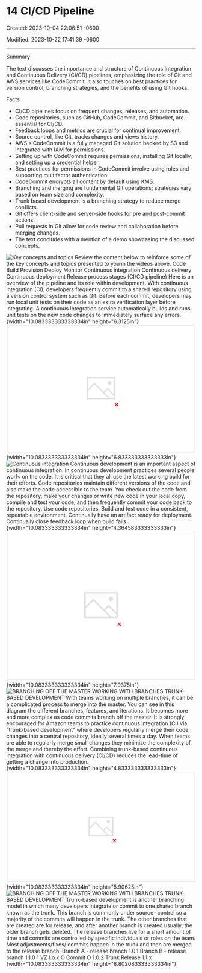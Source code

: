 # 14 CI/CD Pipeline

Created: 2023-10-04 22:06:51 -0600

Modified: 2023-10-22 17:41:39 -0600

---

Summary

The text discusses the importance and structure of Continuous Integration and Continuous Delivery (CI/CD) pipelines, emphasizing the role of Git and AWS services like CodeCommit. It also touches on best practices for version control, branching strategies, and the benefits of using Git hooks.

Facts

- CI/CD pipelines focus on frequent changes, releases, and automation.
- Code repositories, such as GitHub, CodeCommit, and Bitbucket, are essential for CI/CD.
- Feedback loops and metrics are crucial for continual improvement.
- Source control, like Git, tracks changes and views history.
- AWS's CodeCommit is a fully managed Git solution backed by S3 and integrated with IAM for permissions.
- Setting up with CodeCommit requires permissions, installing Git locally, and setting up a credential helper.
- Best practices for permissions in CodeCommit involve using roles and supporting multifactor authentication.
- CodeCommit encrypts all content by default using KMS.
- Branching and merging are fundamental Git operations; strategies vary based on team size and complexity.
- Trunk based development is a branching strategy to reduce merge conflicts.
- Git offers client-side and server-side hooks for pre and post-commit actions.
- Pull requests in Git allow for code review and collaboration before merging changes.
- The text concludes with a mention of a demo showcasing the discussed concepts.



![Key concepts and topics Review the content below to reinforce some of the key concepts and topics presented to you in the videos above. Code Build Provision Deploy Monitor Continuous integration Continuous delivery Continuous deployment Release process stages (CI/CD pipeline) Here is an overview of the pipeline and its role within development. With continuous integration (Cl), developers frequently commit to a shared repository using a version control system such as Git. Before each commit, developers may run local unit tests on their code as an extra verification layer before integrating. A continuous integration service automatically builds and runs unit tests on the new code changes to immediately surface any errors. ](../../../media/AWS-DevOps-Module-4-14-CI-CD-Pipeline-image1.png){width="10.083333333333334in" height="6.3125in"}![Best practices of CI/CD Frequency reduces difficulties and challenges New iterations must be quick Consistency with development which improves confidence Automation - automate everything Test automation Empower teams Smaller batch loads are easier to debug Faster delivery improves software development practices ](../../../media/AWS-DevOps-Module-4-14-CI-CD-Pipeline-image2.png){width="10.083333333333334in" height="6.833333333333333in"}![Continuous integration Continuous development is an important aspect of continuous integration. In continuous development practices several people worl< on the code. It is critical that they all use the latest working build for their efforts. Code repositories maintain different versions of the code and also make the code accessible to the team. You check out the code from the repository, make your changes or write new code in your local copy, compile and test your code, and then frequently commit your code back to the repository. Use code repositories. Build and test code in a consistent, repeatable environment. Continually have an artifact ready for deployment. Continually close feedback loop when build fails. ](../../../media/AWS-DevOps-Module-4-14-CI-CD-Pipeline-image3.png){width="10.083333333333334in" height="4.364583333333333in"}![Branching While working on shared code repository, there might be multiple branches of the code created for various purposes. To learn more, choose appropriate tab. BRANCHING OFF THE MASTER WORKING WITH BRANCHES TRUNK-BASED DEVELOPMENT The diagram shows a repository with a master and two branches for new features and debugging. Continuously integrating the work from these two branches into the mainline is a recommended best practice. Master Merge Branch A --- new feature Merge Branch B - debugging ](../../../media/AWS-DevOps-Module-4-14-CI-CD-Pipeline-image4.png){width="10.083333333333334in" height="7.9375in"}![BRANCHING OFF THE MASTER WORKING WITH BRANCHES TRUNK-BASED DEVELOPMENT With teams working on multiple branches, it can be a complicated process to merge into the master. You can see in this diagram the different branches, features, and iterations. It becomes more and more complex as code commits branch off the master. It is strongly encouraged for Amazon teams to practice continuous integration (Cl) via "trunk-based development" where developers regularly merge their code changes into a central repository, ideally several times a day. When teams are able to regularly merge small changes they minimize the complexity of the merge and thereby the effort. Combining trunk-based continuous integration with continuous delivery (CI/CD) reduces the lead-time of getting a change into production. ](../../../media/AWS-DevOps-Module-4-14-CI-CD-Pipeline-image5.png){width="10.083333333333334in" height="4.833333333333333in"}![hotfix master release 0.2 release 0.1 develop feature x feature y 0.1 0.1.1 0.2 ](../../../media/AWS-DevOps-Module-4-14-CI-CD-Pipeline-image6.png){width="10.083333333333334in" height="5.90625in"}![BRANCHING OFF THE MASTER WORKING WITH BRANCHES TRUNK-BASED DEVELOPMENT Trunk-based development is another branching model in which many developers integrate or commit to one shared branch known as the trunk. This branch is commonly under source- control so a majority of the commits will happen in the trunk. The other branches that are created are for release, and after another branch is created usually, the older branch gets deleted. The release branches live for a short amount of time and commits are controlled by specific individuals or roles on the team. Most adjustments/fixes/ commits happen in the trunk and then are merged to the release branch. Branch A - release branch 1.0.1 Branch B - release branch 1.1.0 1 VZ I.o.x O Commit O 1.0.2 Trunk Release 1.1.x ](../../../media/AWS-DevOps-Module-4-14-CI-CD-Pipeline-image7.png){width="10.083333333333334in" height="8.802083333333334in"}







